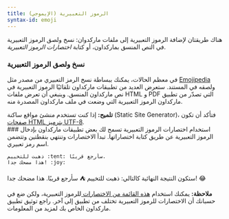 ```yaml
---
title: الرموز التعبيرية (الإيموجي)
syntax-id: emoji
---
```


هناك طريقتان لإضافة الرموز التعبيرية إلى ملفات ماركدوان: نسخ ولصق الرموز التعبيرية في النص المنسق بماركداون، أو كتابة _اختصارات الرموز التعبيرية_.

### نسخ ولصق الرموز التعبيرية

في معظم الحالات، يمكنك ببساطة نسخ الرمز التعبيري من مصدر مثل [Emojipedia](https://emojipedia.org) ولصقه في المستند. ستعرض العديد من تطبيقات ماركداون تلقائيًا الرموز التعبيرية في نص ماركداون المنسق. وينبغي أن تعرض ملفات HTML و PDF التي تصدّر من تطبيق ماركداون الرموز التعبيرية التي وضعت في ملف ماركداون المصدرة منه.

<div class="alert alert-success">
  <i class="fas fa-lightbulb"></i> <strong>تلميح:</strong> إذا كنت تستخدم منشئ مواقع ساكنة (Static Site Generator)، فتأكد أن تكون <a href="https://www.w3.org/International/tutorials/tutorial-char-enc/">صفحات HTML بترميز UTF-8</a>.
</div>
### استخدام اختصارات الرموز التعبيرية
تسمح لك بعض تطبيقات ماركداون بإدخال الرموز التعبيرية عن طريق كتابة اختصاراتها. تبدأ الاختصارات وتنتهي بنقطتين وتتضمن اسم رمز تعبيري.

```text
ذهبت للتخييم :tent: سأرجع قريبًا.
هذا مضحك جدا! :joy:
```

ستكون النتيجة النهائية كالتالي:
ذهبت للتخييم ⛺ سأرجع قريبًا.
هذا مضحك جدا! 😂

<div class="alert alert-info">
  <i class="fas fa-info-circle"></i> <strong>ملاحظة:</strong> يمكنك استخدام <a href="https://gist.github.com/rxaviers/7360908"> هذه القائمة من الاختصارات </a>للرموز التعبيرية، ولكن ضع في حسبانك أن الاختصارات للرموز التعبيرية تختلف من تطبيق إلى آخر. راجع توثيق تطبيق ماركداون الخاص بك لمزيد من المعلومات.
</div>
